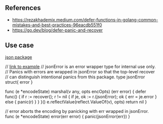 ## References
- https://rezakhademix.medium.com/defer-functions-in-golang-common-mistakes-and-best-practices-96eacdb551f0
- https://go.dev/blog/defer-panic-and-recover

## Use case
[json package](https://pkg.go.dev/encoding/json)

// [link to example](https://go.dev/src/encoding/json/encode.go#:~:text=282-,//%20jsonError%20is%20an%20error%20wrapper%20type%20for%20internal%20use%20only.,%7D,-305%C2%A0%C2%A0)
// jsonError is an error wrapper type for internal use only.
// Panics with errors are wrapped in jsonError so that the top-level recover
// can distinguish intentional panics from this package.
type jsonError struct{ error }

func (e *encodeState) marshal(v any, opts encOpts) (err error) {
	defer func() {
		if r := recover(); r != nil {
			if je, ok := r.(jsonError); ok {
				err = je.error
			} else {
				panic(r)
			}
		}
	}()
	e.reflectValue(reflect.ValueOf(v), opts)
	return nil
}

// error aborts the encoding by panicking with err wrapped in jsonError.
func (e *encodeState) error(err error) {
	panic(jsonError{err})
}
